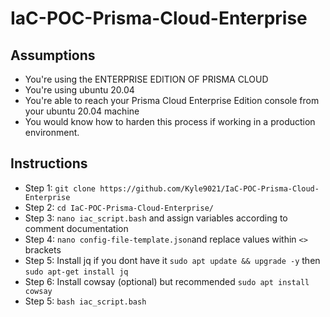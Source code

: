 # IaC-POC-Prisma-Cloud-Enterprise

## Assumptions

* You're using the ENTERPRISE EDITION OF PRISMA CLOUD
* You're using ubuntu 20.04
* You're able to reach your Prisma Cloud Enterprise Edition console from your ubuntu 20.04 machine
* You would know how to harden this process if working in a production environment.

## Instructions

* Step 1: `git clone https://github.com/Kyle9021/IaC-POC-Prisma-Cloud-Enterprise`
* Step 2: `cd IaC-POC-Prisma-Cloud-Enterprise/`
* Step 3: `nano iac_script.bash` and assign variables according to comment documentation
* Step 4: `nano config-file-template.json`and replace values within `<>` brackets
* Step 5: Install jq if you dont have it `sudo apt update && upgrade -y` then `sudo apt-get install jq` 
* Step 6: Install cowsay (optional) but recommended `sudo apt install cowsay`
* Step 5: `bash iac_script.bash`
